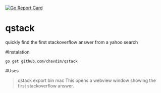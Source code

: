 [![Go Report Card](https://goreportcard.com/badge/github.com/chavdim/qstack)](https://goreportcard.com/report/github.com/chavdim/qstack)

# qstack
quickly find the first stackoverflow answer from a yahoo search 

#Instalation
```
go get github.com/chavdim/qstack
```
#Uses
>qstack export bin mac
This opens a webview window showing the first stackoverflow answer.
